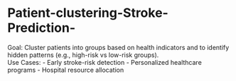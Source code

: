 # Patient-clustering-Stroke-Prediction-
Goal: Cluster patients into groups based on health indicators and to identify hidden patterns (e.g., high-risk vs low-risk groups).  
Use Cases: - Early stroke-risk detection  - Personalized healthcare programs   - Hospital resource allocation
